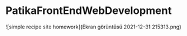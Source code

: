 # PatikaFrontEndWebDevelopment

![simple recipe site homework](Ekran görüntüsü 2021-12-31 215313.png)
